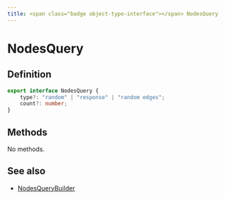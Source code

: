 ```yaml
---
title: <span class="badge object-type-interface"></span> NodesQuery
---
```

# <span class="badge object-type-interface"></span> NodesQuery

## Definition

```typescript
export interface NodesQuery {
	type?: "random" | "response" | "random edges";
	count?: number;
}

```
## Methods

No methods.
## See also

 * <span class="badge builder"></span> [NodesQueryBuilder](./builder-NodesQueryBuilder.md)
